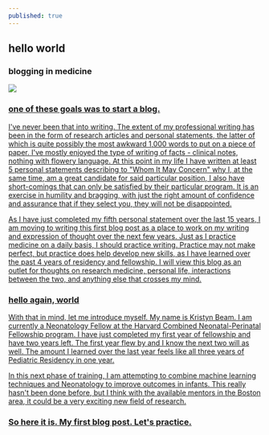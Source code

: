 ```yaml
---
published: true
---
```

## hello world

### blogging in medicine

<div class="featured">
<a href="{{ page.url }}">
<img src="{{site.url}}/images/KBeam GitHub Headshot.png/>
</a>
</div>

![KBeam GitHub Headshot.png]({{site.baseurl}}/_posts/images/KBeam GitHub Headshot.png)


______________

When I transitioned this year from fully clinical to a research focus, I had a couple of things on my "to-do list". However, this time around, it is with a focus on the future of my career rather than getting into the next residency or fellowship position, as it has always been before. Although obviously getting into residency and fellowship are components of my career, now that the basics of medical practice have been established, developing other strengths as part of my career is important. 

### one of these goals was to start a blog. 

I've never been that into writing. The extent of my professional writing has been in the form of research articles and personal statements, the latter of which is quite possibly the most awkward 1,000 words to put on a piece of paper. I've mostly enjoyed the type of writing of facts - clinical notes, nothing with flowery language. At this point in my life I have written at least 5 personal statements describing to "Whom It May Concern" why I, at the same time, am a great candidate for said particular position, I also have short-comings that can only be satisfied by their particular program. It is an exercise in humility and bragging, with just the right amount of confidence and assurance that if they select you, they will not be disappointed. 

As I have just completed my fifth personal statement over the last 15 years, I am moving to writing this first blog post as a place to work on my writing and expression of thought over the next few years. Just as I practice medicine on a daily basis, I should practice writing. Practice may not make perfect, but practice does help develop new skills, as I have learned over the past 4 years of residency and fellowship. I will view this blog as an outlet for thoughts on research medicine, personal life, interactions between the two, and  anything else that crosses my mind.

### hello again, world

With that in mind, let me introduce myself. My name is Kristyn Beam. I am currently a Neonatology Fellow at the Harvard Combined Neonatal-Perinatal Fellowship program. I have just completed my first year of fellowship and have two years left. The first year flew by and I know the next two will as well. The amount I learned over the last year feels like all three years of Pediatric Residency in one year.  

In this next phase of training, I am attempting to combine machine learning techniques and Neonatology to improve outcomes in infants. This really hasn't been done before, but I think with the available mentors in the Boston area, it could be a very exciting new field of research. 

### So here it is. My first blog post. Let's practice.
